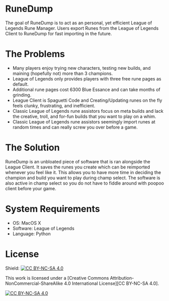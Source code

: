 # RuneDump
The goal of RuneDump is to act as an personal, yet efficient League of Legends Rune Manager.
Users export Runes from the League of Legends Client to RuneDump for fast importing in the future.

# The Problems
- Many players enjoy trying new characters, testing new builds, and maining (hopefully not) more than 3 champions.
- League of Legends only provides players with three free rune pages as default. 
- Additional rune pages cost 6300 Blue Essance and can take months of grinding.
- League Client is Spaguetti Code and Creating/Updating runes on the fly feels clunky, frustrating, and inefficient.
- Classic League of Legends rune assistors focus on meta builds and lack the creative, troll, and for-fun builds that you want to play on a whim.
- Classic League of Legends rune assistors seemingly import runes at random times and can really screw you over before a game.

# The Solution
RuneDump is an unbloated piece of software that is ran alongside the League Client. It saves the runes you create which can be reimported whenever you feel like it. This allows you to have more time in deciding the champion and build you want to play during champ select. The software is also active in champ select so you do not have to fiddle around with poopoo client before your game.

# System Requirements
- OS: MacOS X
- Software: League of Legends
- Language: Python

# License

Shield: [![CC BY-NC-SA 4.0][cc-by-nc-sa-shield]][cc-by-nc-sa]

This work is licensed under a
[Creative Commons Attribution-NonCommercial-ShareAlike 4.0 International License][CC BY-NC-SA 4.0].

[![CC BY-NC-SA 4.0][cc-by-nc-sa-image]][cc-by-nc-sa]

[cc-by-nc-sa]: https://creativecommons.org/licenses/by-nc-sa/4.0/
[cc-by-nc-sa-image]: https://licensebuttons.net/l/by-nc-sa/4.0/88x31.png
[cc-by-nc-sa-shield]: https://img.shields.io/badge/license-CC--BY--NC--SA--4.0-lightgrey

